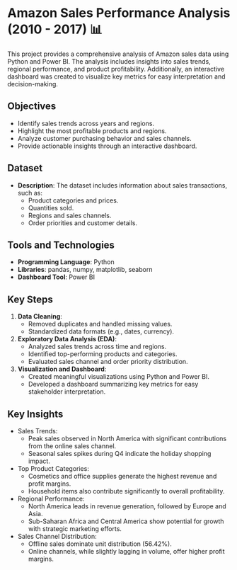 # Amazon Sales Performance Analysis (2010 - 2017) 📊

This project provides a comprehensive analysis of Amazon sales data using Python and Power BI. The analysis includes insights into sales trends, regional performance, and product profitability. Additionally, an interactive dashboard was created to visualize key metrics for easy interpretation and decision-making.

## Objectives
- Identify sales trends across years and regions.
- Highlight the most profitable products and regions.
- Analyze customer purchasing behavior and sales channels.
- Provide actionable insights through an interactive dashboard.
## Dataset
- **Description**: The dataset includes information about sales transactions, such as:
  - Product categories and prices.
  - Quantities sold.
  - Regions and sales channels.
  - Order priorities and customer details.
## Tools and Technologies
- **Programming Language**: Python
- **Libraries**: pandas, numpy, matplotlib, seaborn
- **Dashboard Tool**: Power BI
## Key Steps
1. **Data Cleaning**:
    - Removed duplicates and handled missing values.
    - Standardized data formats (e.g., dates, currency).
2. **Exploratory Data Analysis (EDA)**:
    - Analyzed sales trends across time and regions.
    - Identified top-performing products and categories.
    - Evaluated sales channel and order priority distribution.
3. **Visualization and Dashboard**:
    - Created meaningful visualizations using Python and Power BI.
    - Developed a dashboard summarizing key metrics for easy stakeholder interpretation.
## Key Insights
 - Sales Trends:
    - Peak sales observed in North America with significant contributions from the online sales channel.
    - Seasonal sales spikes during Q4 indicate the holiday shopping impact.
 - Top Product Categories:
    - Cosmetics and office supplies generate the highest revenue and profit margins.
    - Household items also contribute significantly to overall profitability.
 - Regional Performance:
    - North America leads in revenue generation, followed by Europe and Asia.
    - Sub-Saharan Africa and Central America show potential for growth with strategic marketing efforts.
 - Sales Channel Distribution:
    - Offline sales dominate unit distribution (56.42%).
    - Online channels, while slightly lagging in volume, offer higher profit margins.
